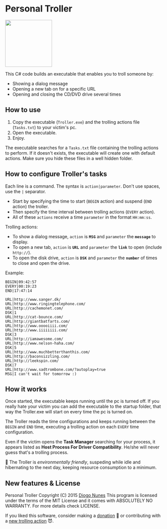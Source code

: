 # Personal Troller

<img src="https://raw.githubusercontent.com/dialex/PersonalTroller/master/TrollerProject/Resources/ogre.png" width="150">

This C# code builds an executable that enables you to troll someone by:

- Showing a dialog message
- Opening a new tab on for a specific URL
- Opening and closing the CD/DVD drive several times

## How to use

1. Copy the executable (`Troller.exe`) and the trolling actions file (`Tasks.txt`) to your victim's pc.
2. Open the executable.
3. Enjoy.

The executable searches for a `Tasks.txt` file containing the trolling actions to perform. If it doesn't exists, the executable will create one with default actions. Make sure you hide these files in a well hidden folder.

## How to configure Troller's tasks

Each line is a command. The syntax is `action|parameter`. Don't use spaces, use the `|` separator.

- Start by specifying the time to start (`BEGIN` action) and suspend (`END` action) the troller.
- Then specify the time interval between trolling actions (`EVERY` action).
- All of these `actions` receive a time `parameter` in the format `HH:mm:ss`. 

Trolling actions:

- To show a dialog message, `action` is **`MSG`** and `parameter` the **`message`** to display.
- To open a new tab, `action` is **`URL`** and `parameter` the **`link`** to open (include `http://`).
- To open the disk drive, `action` is **`DSK`** and `parameter` the **`number`** of times to close and open the drive.
 
Example:

```
BEGIN|09:42:57
EVERY|00:19:23
END|17:47:14

URL|http://www.sanger.dk/
URL|http://www.ringingtelephone.com/
URL|http://cachemonet.com/
DSK|1
URL|http://cat-bounce.com/
URL|http://giantbatfarts.com/
URL|http://www.ooooiiii.com/
URL|http://www.iiiiiiii.com/
DSK|3
URL|http://iamawesome.com/
URL|http://www.nelson-haha.com/
DSK|5
URL|http://www.muchbetterthanthis.com/
URL|http://baconsizzling.com/
URL|http://leekspin.com/
DSK|7
URL|http://www.sadtrombone.com/?autoplay=true
MSG|I can't wait for tomorrow :)
```

## How it works

Once started, the executable keeps running until the pc is turned off. If you really hate your victim you can add the executable to the startup folder, that way the Troller.exe will start on every time the pc is turned on.

The Troller reads the time configurations and keeps running between the `BEGIN` and `END` time, executing a trolling action on each `EVERY` time configuration.

Even if the victim opens the **Task Manager** searching for your process, it appears listed as **Host Process For Driver Compatibility**. He/she will never guess that's a trolling process.

:green_heart: The Troller is *environmentally friendly*, suspeding while idle and hibernating to the next day, keeping resource consumption to a minimum.

## New features & License

Personal Troller Copyright (C) 2015 [Diogo Nunes](http://www.diogonunes.com/)
This program is licensed under the terms of the MIT License and it comes with ABSOLUTELY NO WARRANTY. For more details check LICENSE.

If you liked this software, consider making a [donation](https://www.paypal.com/cgi-bin/webscr?cmd=_s-xclick&hosted_button_id=DGR2KAV5RLGBW) :angel: or contributing with a [new trolling action](https://github.com/dialex/PersonalTroller/pulls) :smiling_imp:.
